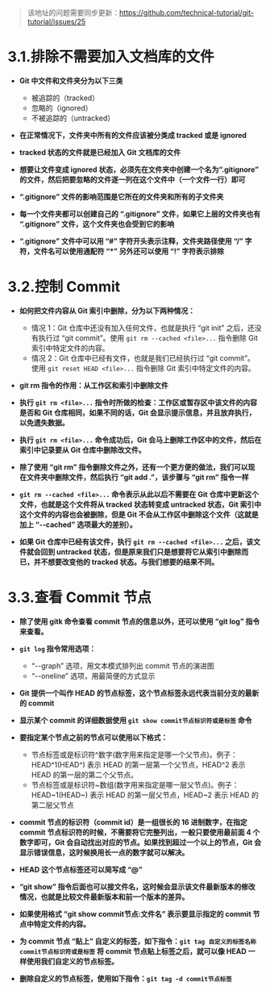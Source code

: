 > 该地址的问题需要同步更新：https://github.com/technical-tutorial/git-tutorial/issues/25

# 3.1.排除不需要加入文档库的文件

- **Git 中文件和文件夹分为以下三类**
  - 被追踪的（tracked）
  - 忽略的（ignored）
  - 不被追踪的（untracked）

- **在正常情况下，文件夹中所有的文件应该被分类成 tracked 或是 ignored**

- **tracked 状态的文件就是已经加入 Git 文档库的文件**

- **想要让文件变成 ignored 状态，必须先在文件夹中创建一个名为“.gitignore” 的文件，然后把要忽略的文件逐一列在这个文件中（一个文件一行）即可**

- **“.gitignore” 文件的影响范围是它所在的文件夹和所有的子文件夹**

- **每一个文件夹都可以创建自己的 “.gitignore” 文件，如果它上层的文件夹也有 “.gitignore” 文件，这个文件夹也会受到它的影响**

- **“.gitignore” 文件中可以用 “#” 字符开头表示注释，文件夹路径使用 “/” 字符，文件名可以使用通配符 “*” 另外还可以使用 “!” 字符表示排除**

# 3.2.控制 Commit

- **如何把文件内容从 Git 索引中删除，分为以下两种情况：**
  - 情况 1：Git 仓库中还没有加入任何文件，也就是执行 “git init” 之后，还没有执行过 “git commit”。使用 `git rm --cached <file>...` 指令删除 Git 索引中特定文件的内容。
  - 情况 2：Git 仓库中已经有文件，也就是我们已经执行过 “git commit”。使用 `git reset HEAD <file>...` 指令删除 Git 索引中特定文件的内容。

- **git rm 指令的作用：从工作区和索引中删除文件**

- **执行 `git rm <file>...` 指令时所做的检查：工作区或暂存区中该文件的内容是否和 Git 仓库相同，如果不同的话，Git 会显示提示信息，并且放弃执行，以免遗失数据。**
  
- **执行 `git rm <file>...` 命令成功后，Git 会马上删除工作区中的文件，然后在索引中记录要从 Git 仓库中删除改文件。** 

- **除了使用 “git rm” 指令删除文件之外，还有一个更方便的做法，我们可以现在文件夹中删除文件，然后执行 “git add .”，该步骤与 “git rm” 指令一样**

- **`git rm --cached <file>...` 命令表示从此以后不需要在 Git 仓库中更新这个文件，也就是这个文件将从 tracked 状态转变成 untracked 状态，Git 索引中这个文件的内容也会被删除，但是 Git 不会从工作区中删除这个文件（这就是加上 “--cached” 选项最大的差别）。**

- **如果 Git 仓库中已经有该文件，执行 `git rm --cached <file>...` 之后，该文件就会回到 untracked 状态，但是原来我们只是想要将它从索引中删除而已，并不想要改变他的 tracked 状态。与我们想要的结果不同。**

# 3.3.查看 Commit 节点

- **除了使用 gitk 命令查看 commit 节点的信息以外，还可以使用 “git log” 指令来查看。**

- **`git log` 指令常用选项：**
  - “--graph” 选项，用文本模式排列出 commit 节点的演进图
  - “--oneline” 选项，用最简便的方式显示

- **Git 提供一个叫作 HEAD 的节点标签，这个节点标签永远代表当前分支的最新的 commit**

- **显示某个 commit 的详细数据使用 `git show commit节点标识符或是标签` 命令**

- **要指定某个节点之前的节点可以使用以下格式：**
  - 节点标签或是标识符^数字(数字用来指定是哪一个父节点)。例子：HEAD^1(HEAD^) 表示 HEAD 的第一层第一个父节点，HEAD^2 表示 HEAD 的第一层的第二个父节点。
  - 节点标签或是标识符\~数组(数字用来指定是哪一层父节点)。例子：HEAD\~1(HEAD\~) 表示 HEAD 的第一层父节点，HEAD\~2 表示 HEAD 的第二层父节点
  
- **commit 节点的标识符（commit id）是一组很长的 16 进制数字，在指定 commit 节点标识符的时候，不需要将它完整列出，一般只要使用最前面 4 个数字即可，Git 会自动找出对应的节点。如果找到超过一个以上的节点，Git 会显示错误信息，这时候换用长一点的数字就可以解决。**
  
- **HEAD 这个节点标签还可以简写成 “@”**

- **“git show” 指令后面也可以接文件名，这时候会显示该文件最新版本的修改情况，也就是比较文件最新版本和前一个版本的差异。**

- **如果使用格式 “git show commit节点:文件名” 表示要显示指定的 commit 节点中特定文件的内容。**

- **为 commit 节点 “贴上” 自定义的标签，如下指令：`git tag 自定义的标签名称 commit节点标识符或是标签` 将 commit 节点贴上标签之后，就可以像 HEAD 一样使用我们自定义的节点标签。**

- **删除自定义的节点标签，使用如下指令：`git tag -d commit节点标签`**
